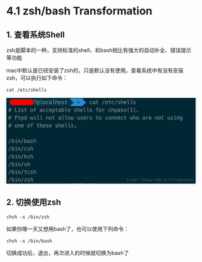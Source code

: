 # 4.1 zsh/bash Transformation

## 1. 查看系统Shell

 zsh是脚本的一种，支持标准的shell，和bash相比有强大的自动补全、错误提示等功能

mac中默认是已经安装了zsh的，只是默认没有使用。查看系统中有没有安装zsh，可以执行如下命令：

```text
cat /etc/shells
```

![](../.gitbook/assets/9.png)

## 2. 切换使用zsh

```text
chsh -s /bin/zsh
```

 如果你哪一天又想用bash了，也可以使用下列命令：

```text
chsh -s /bin/bash
```

 切换成功后，退出，再次进入的时候就切换为bash了

